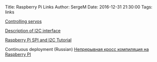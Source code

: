 Title: Raspberry Pi Links
Author: SergeM
Date: 2016-12-31 21:30:00
Tags: links


[Controlling servos](http://razzpisampler.oreilly.com/ch05.html)

[Description of I2C interface](https://learn.sparkfun.com/tutorials/i2c)

[Raspberry Pi SPI and I2C Tutorial ](https://learn.sparkfun.com/tutorials/raspberry-pi-spi-and-i2c-tutorial)


Continuous deployment (Russian)
[Непрерывная кросс компиляция на Raspberry PI](https://m.habrahabr.ru/post/318840/)
